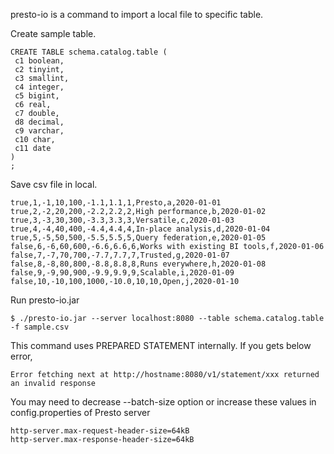 presto-io is a command to import a local file to specific table. 

Create sample table.
```
CREATE TABLE schema.catalog.table (
 c1 boolean,
 c2 tinyint,
 c3 smallint,
 c4 integer,
 c5 bigint,
 c6 real,
 c7 double,
 d8 decimal,
 c9 varchar,
 c10 char,
 c11 date
)
;
```

Save csv file in local.
```
true,1,-1,10,100,-1.1,1.1,1,Presto,a,2020-01-01
true,2,-2,20,200,-2.2,2.2,2,High performance,b,2020-01-02
true,3,-3,30,300,-3.3,3.3,3,Versatile,c,2020-01-03
true,4,-4,40,400,-4.4,4.4,4,In-place analysis,d,2020-01-04
true,5,-5,50,500,-5.5,5.5,5,Query federation,e,2020-01-05
false,6,-6,60,600,-6.6,6.6,6,Works with existing BI tools,f,2020-01-06
false,7,-7,70,700,-7.7,7.7,7,Trusted,g,2020-01-07
false,8,-8,80,800,-8.8,8.8,8,Runs everywhere,h,2020-01-08
false,9,-9,90,900,-9.9,9.9,9,Scalable,i,2020-01-09
false,10,-10,100,1000,-10.0,10,10,Open,j,2020-01-10
```

Run presto-io.jar
```
$ ./presto-io.jar --server localhost:8080 --table schema.catalog.table -f sample.csv
```

This command uses PREPARED STATEMENT internally. If you gets below error,
```
Error fetching next at http://hostname:8080/v1/statement/xxx returned an invalid response
```

You may need to decrease --batch-size option or increase these values in config.properties of Presto server 
```
http-server.max-request-header-size=64kB
http-server.max-response-header-size=64kB
```
